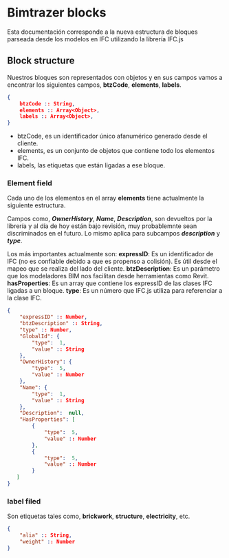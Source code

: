 # Bimtrazer blocks
Esta documentación corresponde a la nueva estructura de bloques parseada desde los modelos en IFC utilizando la librería IFC.js

## Block structure

Nuestros bloques son representados con objetos y en sus campos vamos a encontrar los siguientes campos, **btzCode**, **elements**, **labels**.

```JSON
{
	btzCode :: String,
	elements :: Array<Object>,
	labels :: Array<Object>,
}
```
- btzCode, es un identificador único afanumérico generado desde el cliente.
- elements, es un conjunto de objetos que contiene todo los elementos IFC.
- labels, las etiquetas que están ligadas a ese bloque.  

### Element field
Cada uno de los elementos en el array **elements** tiene actualmente la siguiente estructura.

Campos como, _**OwnerHistory**_,  _**Name**_, _**Description**_, son devueltos por la librería y al día de hoy están bajo revisión, muy probablemnte sean discriminados en el futuro. Lo mismo aplica para subcampos _**description**_ y _**type**_.

Los más importantes actualmente son:
**expressID**: Es un identificador de IFC (no es confiable debido a que es propenso a colisión). Es útil desde el mapeo que se realiza del lado del cliente.
**btzDescription**: Es un parámetro que los modeladores BIM nos facilitan desde herramientas como Revit.
**hasProperties**: Es un array que contiene los expressID de las clases IFC ligadas a un bloque.
**type**: Es un número que IFC.js utiliza para referenciar a la clase IFC.

```JSON
{
	"expressID" :: Number,
	"btzDescription" :: String,
	"type" :: Number,
	"GlobalId": {
		"type":  1,
		"value" :: String
	},
	"OwnerHistory": {
		"type":  5,
		"value" :: Number
	},
	"Name": {
		"type":  1,
		"value" :: String
	},
	"Description":  null,
	"HasProperties": [
		{
			"type":  5,
			"value" :: Number
		},
		{
			"type":  5,
			"value" :: Number
		}
   ]
}
```

### label filed

Son etiquetas tales como, **brickwork**, **structure**, **electricity**, etc.

```JSON
{
	"alia" :: String,
	"weight" :: Number
}
```
